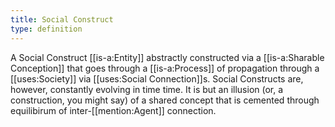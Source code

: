```yaml
---
title: Social Construct
type: definition
---
```


A Social Construct [[is-a:Entity]] abstractly constructed via a [[is-a:Sharable Conception]] that goes through a [[is-a:Process]] of propagation through a [[uses:Society]] via [[uses:Social Connection]]s. Social Constructs are, however, constantly evolving in time time. It is but an illusion (or, a construction, you might say) of a shared concept that is cemented through equilibirum of inter-[[mention:Agent]] connection.